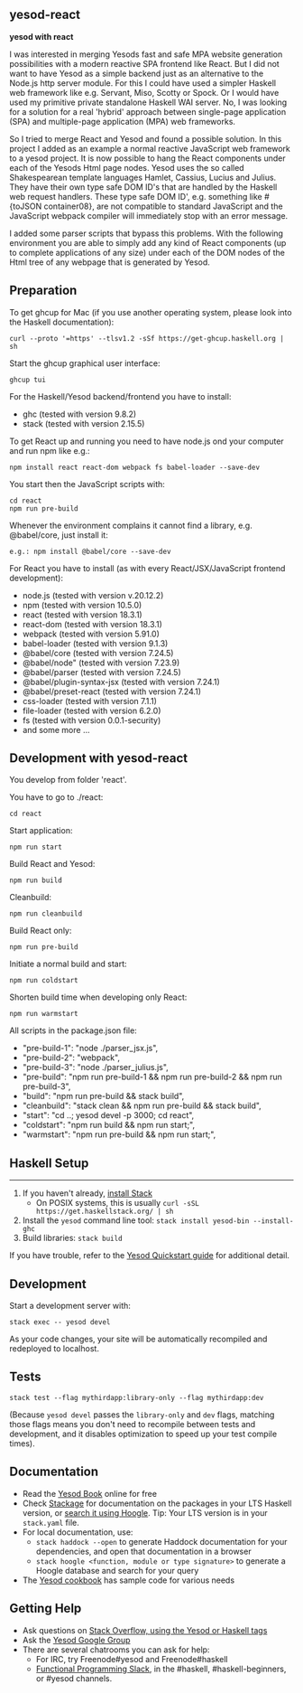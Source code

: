 ## yesod-react
__yesod with react__

I was interested in merging Yesods fast and safe MPA website generation possibilities with a modern reactive SPA frontend like React. But I did not want to have Yesod as a simple backend just as an alternative to the Node.js http server module. For this I could have used a simpler Haskell web framework like e.g. Servant, Miso, Scotty or Spock. Or I would have used my primitive private standalone Haskell WAI server. No, I was looking for a solution for a real 'hybrid' approach between single-page application (SPA) and multiple-page application (MPA) web frameworks.

So I tried to merge React and Yesod and found a possible solution. In this project I added as an example a normal reactive JavaScript web framework to a yesod project. It is now possible to hang the React components under each of the Yesods Html page nodes. Yesod uses the so called Shakespearean template languages Hamlet, Cassius, Lucius and Julius. They have their own type safe DOM ID's that are handled by the Haskell web request handlers. These type safe DOM ID', e.g. something like #{toJSON container08}, are not compatible to standard JavaScript and the JavaScript webpack compiler will immediately stop with an error message. 

I added some parser scripts that bypass this problems. With the following environment you are able to simply add any kind of React components (up to complete applications of any size) under each of the DOM nodes of the Html tree of any webpage that is generated by Yesod. 

Preparation
---------------------------
To get ghcup for Mac (if you use another operating system, please look into the Haskell documentation):
```
curl --proto '=https' --tlsv1.2 -sSf https://get-ghcup.haskell.org | sh
```

Start the ghcup graphical user interface:
```
ghcup tui
```

For the Haskell/Yesod backend/frontend you have to install: 
- ghc (tested with version 9.8.2)
- stack (tested with version 2.15.5)

To get React up and running you need to have node.js ond your computer and run npm like e.g.:
```
npm install react react-dom webpack fs babel-loader --save-dev
```
You start then the JavaScript scripts with:  
```
cd react
npm run pre-build
```
Whenever the environment complains it cannot find a library, e.g. @babel/core, just install it:
```
e.g.: npm install @babel/core --save-dev
```

For React you have to install (as with every React/JSX/JavaScript frontend development):
- node.js (tested with version v.20.12.2)
- npm (tested with version 10.5.0)
- react (tested with version 18.3.1)
- react-dom (tested with version 18.3.1)
- webpack (tested with version 5.91.0)
- babel-loader (tested with version 9.1.3)
- @babel/core (tested with version 7.24.5)
- @babel/node" (tested with version 7.23.9)
- @babel/parser (tested with version 7.24.5)
- @babel/plugin-syntax-jsx (tested with version 7.24.1)
- @babel/preset-react (tested with version 7.24.1)
- css-loader (tested with version 7.1.1)
- file-loader (tested with version 6.2.0)
- fs (tested with version 0.0.1-security)
- and some more ...

Development with yesod-react
---------------------------

You develop from folder 'react'.

You have to go to ./react: 
```
cd react
```

Start application:
```
npm run start
```

Build React and Yesod: 
```
npm run build
```

Cleanbuild:
```
npm run cleanbuild
```

Build React only: 
```
npm run pre-build
```

Initiate a normal build and start:
```
npm run coldstart
```

Shorten build time when developing only React:
```
npm run warmstart
```

All scripts in the package.json file:
* "pre-build-1": "node ./parser_jsx.js",
* "pre-build-2": "webpack",
* "pre-build-3": "node ./parser_julius.js",
* "pre-build": "npm run pre-build-1 && npm run pre-build-2 && npm run pre-build-3",
* "build": "npm run pre-build && stack build",
* "cleanbuild": "stack clean && npm run pre-build && stack build",
* "start": "cd ..; yesod devel -p 3000; cd react",
* "coldstart": "npm run build && npm run start;",
* "warmstart": "npm run pre-build && npm run start;",


## Haskell Setup
---------------------------

1. If you haven't already, [install Stack](https://haskell-lang.org/get-started)
	* On POSIX systems, this is usually `curl -sSL https://get.haskellstack.org/ | sh`
2. Install the `yesod` command line tool: `stack install yesod-bin --install-ghc`
3. Build libraries: `stack build`

If you have trouble, refer to the [Yesod Quickstart guide](https://www.yesodweb.com/page/quickstart) for additional detail.

## Development

Start a development server with:

```
stack exec -- yesod devel
```

As your code changes, your site will be automatically recompiled and redeployed to localhost.

## Tests

```
stack test --flag mythirdapp:library-only --flag mythirdapp:dev
```

(Because `yesod devel` passes the `library-only` and `dev` flags, matching those flags means you don't need to recompile between tests and development, and it disables optimization to speed up your test compile times).

## Documentation

* Read the [Yesod Book](https://www.yesodweb.com/book) online for free
* Check [Stackage](http://stackage.org/) for documentation on the packages in your LTS Haskell version, or [search it using Hoogle](https://www.stackage.org/lts/hoogle?q=). Tip: Your LTS version is in your `stack.yaml` file.
* For local documentation, use:
	* `stack haddock --open` to generate Haddock documentation for your dependencies, and open that documentation in a browser
	* `stack hoogle <function, module or type signature>` to generate a Hoogle database and search for your query
* The [Yesod cookbook](https://github.com/yesodweb/yesod-cookbook) has sample code for various needs

## Getting Help

* Ask questions on [Stack Overflow, using the Yesod or Haskell tags](https://stackoverflow.com/questions/tagged/yesod+haskell)
* Ask the [Yesod Google Group](https://groups.google.com/forum/#!forum/yesodweb)
* There are several chatrooms you can ask for help:
	* For IRC, try Freenode#yesod and Freenode#haskell
	* [Functional Programming Slack](https://fpchat-invite.herokuapp.com/), in the #haskell, #haskell-beginners, or #yesod channels.

